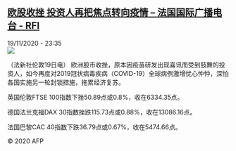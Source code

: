 <!--1605830124000-->
[欧股收挫 投资人再把焦点转向疫情 – 法国国际广播电台 - RFI](http://www.rfi.fr//cn/contenu/20201119-%E6%AC%A7%E8%82%A1%E6%94%B6%E6%8C%AB-%E6%8A%95%E8%B5%84%E4%BA%BA%E5%86%8D%E6%8A%8A%E7%84%A6%E7%82%B9%E8%BD%AC%E5%90%91%E7%96%AB%E6%83%85)
------

<div>19/11/2020 - 23:35</div><img src="https://s.rfi.fr/media/display/379dc790-2abb-11eb-9f94-005056a98db9/w:310/p:16x9/eco0001b.201120063502.jpg"><div class="t-content__body u-clearfix"><p>（法新社伦敦19日电）    欧洲股市收挫，原本因疫苗研发出现喜讯而受到鼓舞的投资人，如今再度对2019冠状病毒疾病（COVID-19）全球病例激增忧心忡忡，深怕各国实施另一轮封锁措施，拖累经济复苏。</p><p>    英国伦敦FTSE 100指数下挫50.89点或0.8%，收在6334.35点。</p><p>    德国法兰克福DAX 30指数挫跌115.73点或0.88%，收在13086.16点。</p><p>    法国巴黎CAC 40指数下跌36.79点或0.67%，收在5474.66点。</p><p class="t-copyright">© 2020 AFP</p>        </div>
